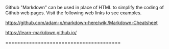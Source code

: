

Github "Markdown" can be used in place of HTML to simplify
the coding of Github web pages.  Visit the following web
links to see examples.

https://github.com/adam-p/markdown-here/wiki/Markdown-Cheatsheet

https://learn-markdown.github.io/

=======================================</br>

